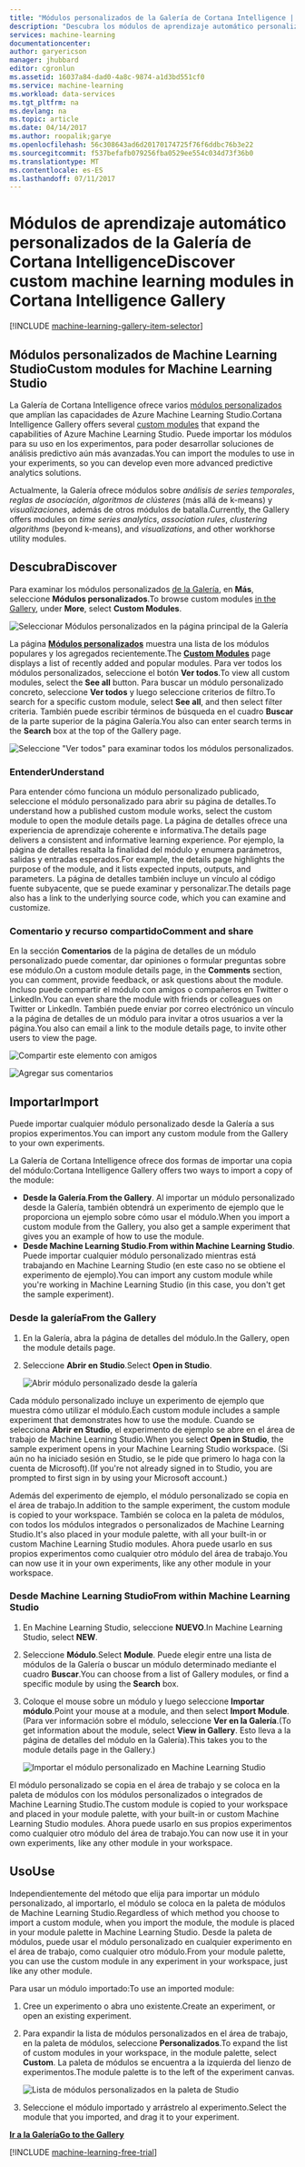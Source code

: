 ```yaml
---
title: "Módulos personalizados de la Galería de Cortana Intelligence | Microsoft Docs"
description: "Descubra los módulos de aprendizaje automático personalizados de la Galería de Cortana Intelligence."
services: machine-learning
documentationcenter: 
author: garyericson
manager: jhubbard
editor: cgronlun
ms.assetid: 16037a84-dad0-4a8c-9874-a1d3bd551cf0
ms.service: machine-learning
ms.workload: data-services
ms.tgt_pltfrm: na
ms.devlang: na
ms.topic: article
ms.date: 04/14/2017
ms.author: roopalik;garye
ms.openlocfilehash: 56c308643ad6d20170174725f76f6ddbc76b3e22
ms.sourcegitcommit: f537befafb079256fba0529ee554c034d73f36b0
ms.translationtype: MT
ms.contentlocale: es-ES
ms.lasthandoff: 07/11/2017
---
```

# <a name="discover-custom-machine-learning-modules-in-cortana-intelligence-gallery"></a><span data-ttu-id="ea8be-103">Módulos de aprendizaje automático personalizados de la Galería de Cortana Intelligence</span><span class="sxs-lookup"><span data-stu-id="ea8be-103">Discover custom machine learning modules in Cortana Intelligence Gallery</span></span>
[!INCLUDE [machine-learning-gallery-item-selector](../../includes/machine-learning-gallery-item-selector.md)]

## <a name="custom-modules-for-machine-learning-studio"></a><span data-ttu-id="ea8be-104">Módulos personalizados de Machine Learning Studio</span><span class="sxs-lookup"><span data-stu-id="ea8be-104">Custom modules for Machine Learning Studio</span></span>
<span data-ttu-id="ea8be-105">La Galería de Cortana Intelligence ofrece varios [módulos personalizados](https://gallery.cortanaintelligence.com/customModules) que amplían las capacidades de Azure Machine Learning Studio.</span><span class="sxs-lookup"><span data-stu-id="ea8be-105">Cortana Intelligence Gallery offers several [custom modules](https://gallery.cortanaintelligence.com/customModules) that expand the capabilities of Azure Machine Learning Studio.</span></span> <span data-ttu-id="ea8be-106">Puede importar los módulos para su uso en los experimentos, para poder desarrollar soluciones de análisis predictivo aún más avanzadas.</span><span class="sxs-lookup"><span data-stu-id="ea8be-106">You can import the modules to use in your experiments, so you can develop even more advanced predictive analytics solutions.</span></span>

<span data-ttu-id="ea8be-107">Actualmente, la Galería ofrece módulos sobre *análisis de series temporales*, *reglas de asociación*, *algoritmos de clústeres* (más allá de k-means) y *visualizaciones*, además de otros módulos de batalla.</span><span class="sxs-lookup"><span data-stu-id="ea8be-107">Currently, the Gallery offers modules on *time series analytics*, *association rules*, *clustering algorithms* (beyond k-means), and *visualizations*, and other workhorse utility modules.</span></span>


## <a name="discover"></a><span data-ttu-id="ea8be-108">Descubra</span><span class="sxs-lookup"><span data-stu-id="ea8be-108">Discover</span></span>
<span data-ttu-id="ea8be-109">Para examinar los módulos personalizados [de la Galería](http://gallery.cortanaintelligence.com), en **Más**, seleccione **Módulos personalizados**.</span><span class="sxs-lookup"><span data-stu-id="ea8be-109">To browse custom modules [in the Gallery](http://gallery.cortanaintelligence.com), under **More**, select **Custom Modules**.</span></span>

![Seleccionar Módulos personalizados en la página principal de la Galería](media/machine-learning-gallery-custom-modules/select-custom-modules-in-gallery.png)

<span data-ttu-id="ea8be-111">La página **[Módulos personalizados](https://gallery.cortanaintelligence.com/customModules)** muestra una lista de los módulos populares y los agregados recientemente.</span><span class="sxs-lookup"><span data-stu-id="ea8be-111">The **[Custom Modules](https://gallery.cortanaintelligence.com/customModules)** page displays a list of recently added and popular modules.</span></span> <span data-ttu-id="ea8be-112">Para ver todos los módulos personalizados, seleccione el botón **Ver todos**.</span><span class="sxs-lookup"><span data-stu-id="ea8be-112">To view all custom modules, select the **See all** button.</span></span> <span data-ttu-id="ea8be-113">Para buscar un módulo personalizado concreto, seleccione **Ver todos** y luego seleccione criterios de filtro.</span><span class="sxs-lookup"><span data-stu-id="ea8be-113">To search for a specific custom module, select **See all**, and then select filter criteria.</span></span> <span data-ttu-id="ea8be-114">También puede escribir términos de búsqueda en el cuadro **Buscar** de la parte superior de la página Galería.</span><span class="sxs-lookup"><span data-stu-id="ea8be-114">You also can enter search terms in the **Search** box at the top of the Gallery page.</span></span>

![Seleccione "Ver todos" para examinar todos los módulos personalizados.](media/machine-learning-gallery-custom-modules/click-see-all-for-all-custom-modules.png)

### <a name="understand"></a><span data-ttu-id="ea8be-116">Entender</span><span class="sxs-lookup"><span data-stu-id="ea8be-116">Understand</span></span>

<span data-ttu-id="ea8be-117">Para entender cómo funciona un módulo personalizado publicado, seleccione el módulo personalizado para abrir su página de detalles.</span><span class="sxs-lookup"><span data-stu-id="ea8be-117">To understand how a published custom module works, select the custom module to open the module details page.</span></span> <span data-ttu-id="ea8be-118">La página de detalles ofrece una experiencia de aprendizaje coherente e informativa.</span><span class="sxs-lookup"><span data-stu-id="ea8be-118">The details page delivers a consistent and informative learning experience.</span></span> <span data-ttu-id="ea8be-119">Por ejemplo, la página de detalles resalta la finalidad del módulo y enumera parámetros, salidas y entradas esperados.</span><span class="sxs-lookup"><span data-stu-id="ea8be-119">For example, the details page highlights the purpose of the module, and it lists expected inputs, outputs, and parameters.</span></span> <span data-ttu-id="ea8be-120">La página de detalles también incluye un vínculo al código fuente subyacente, que se puede examinar y personalizar.</span><span class="sxs-lookup"><span data-stu-id="ea8be-120">The details page also has a link to the underlying source code, which you can examine and customize.</span></span>

### <a name="comment-and-share"></a><span data-ttu-id="ea8be-121">Comentario y recurso compartido</span><span class="sxs-lookup"><span data-stu-id="ea8be-121">Comment and share</span></span>
<span data-ttu-id="ea8be-122">En la sección **Comentarios** de la página de detalles de un módulo personalizado puede comentar, dar opiniones o formular preguntas sobre ese módulo.</span><span class="sxs-lookup"><span data-stu-id="ea8be-122">On a custom module details page, in the **Comments** section, you can comment, provide feedback, or ask questions about the module.</span></span> <span data-ttu-id="ea8be-123">Incluso puede compartir el módulo con amigos o compañeros en Twitter o LinkedIn.</span><span class="sxs-lookup"><span data-stu-id="ea8be-123">You can even share the module with friends or colleagues on Twitter or LinkedIn.</span></span> <span data-ttu-id="ea8be-124">También puede enviar por correo electrónico un vínculo a la página de detalles de un módulo para invitar a otros usuarios a ver la página.</span><span class="sxs-lookup"><span data-stu-id="ea8be-124">You also can email a link to the module details page, to invite other users to view the page.</span></span>

![Compartir este elemento con amigos](media/machine-learning-gallery-how-to-use-contribute-publish/share-links.png)

![Agregar sus comentarios](media/machine-learning-gallery-how-to-use-contribute-publish/comments.png)

## <a name="import"></a><span data-ttu-id="ea8be-127">Importar</span><span class="sxs-lookup"><span data-stu-id="ea8be-127">Import</span></span>
<span data-ttu-id="ea8be-128">Puede importar cualquier módulo personalizado desde la Galería a sus propios experimentos.</span><span class="sxs-lookup"><span data-stu-id="ea8be-128">You can import any custom module from the Gallery to your own experiments.</span></span>

<span data-ttu-id="ea8be-129">La Galería de Cortana Intelligence ofrece dos formas de importar una copia del módulo:</span><span class="sxs-lookup"><span data-stu-id="ea8be-129">Cortana Intelligence Gallery offers two ways to import a copy of the module:</span></span>

* <span data-ttu-id="ea8be-130">**Desde la Galería**.</span><span class="sxs-lookup"><span data-stu-id="ea8be-130">**From the Gallery**.</span></span> <span data-ttu-id="ea8be-131">Al importar un módulo personalizado desde la Galería, también obtendrá un experimento de ejemplo que le proporciona un ejemplo sobre cómo usar el módulo.</span><span class="sxs-lookup"><span data-stu-id="ea8be-131">When you import a custom module from the Gallery, you also get a sample experiment that gives you an example of how to use the module.</span></span>
* <span data-ttu-id="ea8be-132">**Desde Machine Learning Studio**.</span><span class="sxs-lookup"><span data-stu-id="ea8be-132">**From within Machine Learning Studio**.</span></span> <span data-ttu-id="ea8be-133">Puede importar cualquier módulo personalizado mientras está trabajando en Machine Learning Studio (en este caso no se obtiene el experimento de ejemplo).</span><span class="sxs-lookup"><span data-stu-id="ea8be-133">You can import any custom module while you're working in Machine Learning Studio (in this case, you don't get the sample experiment).</span></span>

### <a name="from-the-gallery"></a><span data-ttu-id="ea8be-134">Desde la galería</span><span class="sxs-lookup"><span data-stu-id="ea8be-134">From the Gallery</span></span>

1. <span data-ttu-id="ea8be-135">En la Galería, abra la página de detalles del módulo.</span><span class="sxs-lookup"><span data-stu-id="ea8be-135">In the Gallery, open the module details page.</span></span> 
2. <span data-ttu-id="ea8be-136">Seleccione **Abrir en Studio**.</span><span class="sxs-lookup"><span data-stu-id="ea8be-136">Select **Open in Studio**.</span></span>
   
    ![Abrir módulo personalizado desde la galería](media/machine-learning-gallery-custom-modules/open-custom-module-from-gallery.png)
   
<span data-ttu-id="ea8be-138">Cada módulo personalizado incluye un experimento de ejemplo que muestra cómo utilizar el módulo.</span><span class="sxs-lookup"><span data-stu-id="ea8be-138">Each custom module includes a sample experiment that demonstrates how to use the module.</span></span> <span data-ttu-id="ea8be-139">Cuando se selecciona **Abrir en Studio**, el experimento de ejemplo se abre en el área de trabajo de Machine Learning Studio.</span><span class="sxs-lookup"><span data-stu-id="ea8be-139">When you select **Open in Studio**, the sample experiment opens in your Machine Learning Studio workspace.</span></span> <span data-ttu-id="ea8be-140">(Si aún no ha iniciado sesión en Studio, se le pide que primero lo haga con la cuenta de Microsoft).</span><span class="sxs-lookup"><span data-stu-id="ea8be-140">(If you're not already signed in to Studio, you are prompted to first sign in by using your Microsoft account.)</span></span>

<span data-ttu-id="ea8be-141">Además del experimento de ejemplo, el módulo personalizado se copia en el área de trabajo.</span><span class="sxs-lookup"><span data-stu-id="ea8be-141">In addition to the sample experiment, the custom module is copied to your workspace.</span></span> <span data-ttu-id="ea8be-142">También se coloca en la paleta de módulos, con todos los módulos integrados o personalizados de Machine Learning Studio.</span><span class="sxs-lookup"><span data-stu-id="ea8be-142">It's also placed in your module palette, with all your built-in or custom Machine Learning Studio modules.</span></span> <span data-ttu-id="ea8be-143">Ahora puede usarlo en sus propios experimentos como cualquier otro módulo del área de trabajo.</span><span class="sxs-lookup"><span data-stu-id="ea8be-143">You can now use it in your own experiments, like any other module in your workspace.</span></span>

### <a name="from-within-machine-learning-studio"></a><span data-ttu-id="ea8be-144">Desde Machine Learning Studio</span><span class="sxs-lookup"><span data-stu-id="ea8be-144">From within Machine Learning Studio</span></span>

1. <span data-ttu-id="ea8be-145">En Machine Learning Studio, seleccione **NUEVO**.</span><span class="sxs-lookup"><span data-stu-id="ea8be-145">In Machine Learning Studio, select **NEW**.</span></span>
2. <span data-ttu-id="ea8be-146">Seleccione **Módulo**.</span><span class="sxs-lookup"><span data-stu-id="ea8be-146">Select **Module**.</span></span> <span data-ttu-id="ea8be-147">Puede elegir entre una lista de módulos de la Galería o buscar un módulo determinado mediante el cuadro **Buscar**.</span><span class="sxs-lookup"><span data-stu-id="ea8be-147">You can choose from a list of Gallery modules, or find a specific module by using the **Search** box.</span></span>
3. <span data-ttu-id="ea8be-148">Coloque el mouse sobre un módulo y luego seleccione **Importar módulo**.</span><span class="sxs-lookup"><span data-stu-id="ea8be-148">Point your mouse at a module, and then select **Import Module**.</span></span> <span data-ttu-id="ea8be-149">(Para ver información sobre el módulo, seleccione **Ver en la Galería**.</span><span class="sxs-lookup"><span data-stu-id="ea8be-149">(To get information about the module, select **View in Gallery**.</span></span> <span data-ttu-id="ea8be-150">Esto lleva a la página de detalles del módulo en la Galería).</span><span class="sxs-lookup"><span data-stu-id="ea8be-150">This takes you to the module details page in the Gallery.)</span></span>
   
    ![Importar el módulo personalizado en Machine Learning Studio](media/machine-learning-gallery-custom-modules/add-custom-module-in-studio.png)

<span data-ttu-id="ea8be-152">El módulo personalizado se copia en el área de trabajo y se coloca en la paleta de módulos con los módulos personalizados o integrados de Machine Learning Studio.</span><span class="sxs-lookup"><span data-stu-id="ea8be-152">The custom module is copied to your workspace and placed in your module palette, with your built-in or custom Machine Learning Studio modules.</span></span> <span data-ttu-id="ea8be-153">Ahora puede usarlo en sus propios experimentos como cualquier otro módulo del área de trabajo.</span><span class="sxs-lookup"><span data-stu-id="ea8be-153">You can now use it in your own experiments, like any other module in your workspace.</span></span>

## <a name="use"></a><span data-ttu-id="ea8be-154">Uso</span><span class="sxs-lookup"><span data-stu-id="ea8be-154">Use</span></span>

<span data-ttu-id="ea8be-155">Independientemente del método que elija para importar un módulo personalizado, al importarlo, el módulo se coloca en la paleta de módulos de Machine Learning Studio.</span><span class="sxs-lookup"><span data-stu-id="ea8be-155">Regardless of which method you choose to import a custom module, when you import the module, the module is placed in your module palette in Machine Learning Studio.</span></span> <span data-ttu-id="ea8be-156">Desde la paleta de módulos, puede usar el módulo personalizado en cualquier experimento en el área de trabajo, como cualquier otro módulo.</span><span class="sxs-lookup"><span data-stu-id="ea8be-156">From your module palette, you can use the custom module in any experiment in your workspace, just like any other module.</span></span>

<span data-ttu-id="ea8be-157">Para usar un módulo importado:</span><span class="sxs-lookup"><span data-stu-id="ea8be-157">To use an imported module:</span></span>

1. <span data-ttu-id="ea8be-158">Cree un experimento o abra uno existente.</span><span class="sxs-lookup"><span data-stu-id="ea8be-158">Create an experiment, or open an existing experiment.</span></span>
2. <span data-ttu-id="ea8be-159">Para expandir la lista de módulos personalizados en el área de trabajo, en la paleta de módulos, seleccione **Personalizados**.</span><span class="sxs-lookup"><span data-stu-id="ea8be-159">To expand the list of custom modules in your workspace, in the module palette, select **Custom**.</span></span> <span data-ttu-id="ea8be-160">La paleta de módulos se encuentra a la izquierda del lienzo de experimentos.</span><span class="sxs-lookup"><span data-stu-id="ea8be-160">The module palette is to the left of the experiment canvas.</span></span>
   
    ![Lista de módulos personalizados en la paleta de Studio](media/machine-learning-gallery-custom-modules/custom-module-in-studio-palette.png)
3. <span data-ttu-id="ea8be-162">Seleccione el módulo importado y arrástrelo al experimento.</span><span class="sxs-lookup"><span data-stu-id="ea8be-162">Select the module that you imported, and drag it to your experiment.</span></span>


<span data-ttu-id="ea8be-163">**[Ir a la Galería](http://gallery.cortanaintelligence.com)**</span><span class="sxs-lookup"><span data-stu-id="ea8be-163">**[Go to the Gallery](http://gallery.cortanaintelligence.com)**</span></span>

[!INCLUDE [machine-learning-free-trial](../../includes/machine-learning-free-trial.md)]

